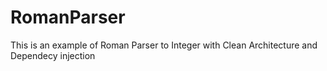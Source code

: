 # RomanParser
This is an example of Roman Parser to Integer with Clean Architecture and Dependecy injection
